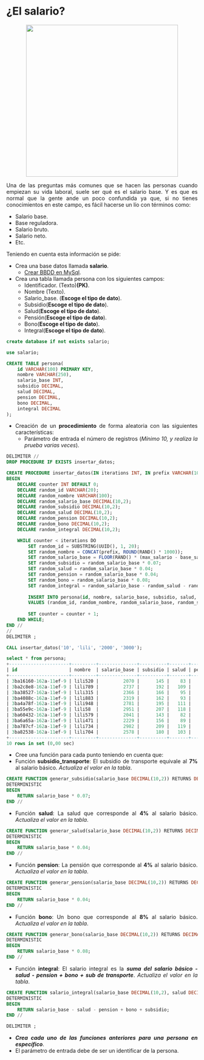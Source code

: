 
<div align="justify">

# ¿El salario?

<div align="center">
<img width="400" src="https://www.gestion.org/wp-content/uploads/2017/08/que-integra-el-salario-base-de-cotizacion-768x452.jpg"/>

</div>

Una de las preguntas más comunes que se hacen las personas cuando empiezan su vida laboral, suele ser qué es el salario base. Y es que es normal que la gente ande un poco confundida ya que, si no tienes conocimientos en este campo, es fácil hacerse un lío con términos como:
- Salario base.
- Base reguladora.
- Salario bruto.
- Salario neto.
- Etc.

Teniendo en cuenta esta información se pide:
- Crea una base datos llamada __salario__.
    - [Crear BBDD en MySql](https://dev.mysql.com/doc/refman/8.0/en/creating-database.html).
- Crea una tabla llamada persona con los siguientes campos:
    - Identificador. (Texto)__(PK)__.
    - Nombre (Texto).
    - Salario_base. (__Escoge el tipo de dato__).
    - Subsidio(__Escoge el tipo de dato__).
    - Salud(__Escoge el tipo de dato__).
    - Pensión(__Escoge el tipo de dato__).
    - Bono(__Escoge el tipo de dato__).
    - Integral(__Escoge el tipo de dato__).

```sql
create database if not exists salario;

use salario;

CREATE TABLE persona(
    id VARCHAR(100) PRIMARY KEY,
    nombre VARCHAR(250),
    salario_base INT,
    subsidio DECIMAL,
    salud DECIMAL,
    pension DECIMAL,
    bono DECIMAL,
    integral DECIMAL
);
```

- Creación de un __procedimiento__ de forma aleatoria con las siguientes características:
    - Parámetro de entrada el número de registros (_Mínimo 10, y realiza la prueba varias veces_). 

```sql
DELIMITER //
DROP PROCEDURE IF EXISTS insertar_datos;

CREATE PROCEDURE insertar_datos(IN iterations INT, IN prefix VARCHAR(10), IN base_salario INT, IN max_salario INT)
BEGIN
    DECLARE counter INT DEFAULT 0;
    DECLARE random_id VARCHAR(20);
    DECLARE random_nombre VARCHAR(100);
    DECLARE random_salario_base DECIMAL(10,2);
    DECLARE random_subsidio DECIMAL(10,2);
    DECLARE random_salud DECIMAL(10,2);
    DECLARE random_pension DECIMAL(10,2);
    DECLARE random_bono DECIMAL(10,2);
    DECLARE random_integral DECIMAL(10,2);

    WHILE counter < iterations DO
        SET random_id = SUBSTRING(UUID(), 1, 20);
        SET random_nombre = CONCAT(prefix, ROUND(RAND() * 1000));
        SET random_salario_base = FLOOR(RAND() * (max_salario - base_salario + 1)) + base_salario;
        SET random_subsidio = random_salario_base * 0.07;
        SET random_salud = random_salario_base * 0.04;
        SET random_pension = random_salario_base * 0.04;
        SET random_bono = random_salario_base * 0.08;
        SET random_integral = random_salario_base - random_salud - random_pension + random_bono + random_subsidio;
        
        INSERT INTO persona(id, nombre, salario_base, subsidio, salud, pension, bono, integral) 
        VALUES (random_id, random_nombre, random_salario_base, random_subsidio, random_salud, random_pension, random_bono, random_integral);
        
        SET counter = counter + 1;
    END WHILE;
END //
//
DELIMITER ;

CALL insertar_datos('10', 'lili', '2000', '3000');

select * from persona;
+----------------------+---------+--------------+----------+-------+---------+------+----------+
| id                   | nombre  | salario_base | subsidio | salud | pension | bono | integral |
+----------------------+---------+--------------+----------+-------+---------+------+----------+
| 3ba16160-162a-11ef-9 | lili520 |         2070 |      145 |    83 |      83 |  166 |     2215 |
| 3ba2c8e8-162a-11ef-9 | lili789 |         2737 |      192 |   109 |     109 |  219 |     2929 |
| 3ba38527-162a-11ef-9 | lili315 |         2366 |      166 |    95 |      95 |  189 |     2532 |
| 3ba4088c-162a-11ef-9 | lili883 |         2319 |      162 |    93 |      93 |  186 |     2481 |
| 3ba4a78f-162a-11ef-9 | lili948 |         2781 |      195 |   111 |     111 |  222 |     2976 |
| 3ba55e9c-162a-11ef-9 | lili58  |         2951 |      207 |   118 |     118 |  236 |     3158 |
| 3ba60432-162a-11ef-9 | lili579 |         2041 |      143 |    82 |      82 |  163 |     2184 |
| 3ba6a65a-162a-11ef-9 | lili471 |         2229 |      156 |    89 |      89 |  178 |     2385 |
| 3ba787cf-162a-11ef-9 | lili734 |         2982 |      209 |   119 |     119 |  239 |     3191 |
| 3ba82538-162a-11ef-9 | lili704 |         2578 |      180 |   103 |     103 |  206 |     2758 |
+----------------------+---------+--------------+----------+-------+---------+------+----------+
10 rows in set (0,00 sec)
```
- Cree una función para cada punto teniendo en cuenta que:
- Función __subsidio_transporte__: El subsidio de transporte equivale al __7%__ al salario básico. _Actualiza el valor en la tabla_.

```sql
CREATE FUNCTION generar_subsidio(salario_base DECIMAL(10,2)) RETURNS DECIMAL(10,2)
DETERMINISTIC
BEGIN
    RETURN salario_base * 0.07;
END //
```
- Función __salud__: La salud que corresponde al __4%__ al salario básico.  _Actualiza el valor en la tabla_.

```sql
CREATE FUNCTION generar_salud(salario_base DECIMAL(10,2)) RETURNS DECIMAL(10,2)
DETERMINISTIC
BEGIN
    RETURN salario_base * 0.04;
END //
```

- Función __pension__: La pensión que corresponde al __4%__ al salario básico.  _Actualiza el valor en la tabla_.

```sql
CREATE FUNCTION generar_pension(salario_base DECIMAL(10,2)) RETURNS DECIMAL(10,2)
DETERMINISTIC
BEGIN
    RETURN salario_base * 0.04;
END //
```
- Función __bono__: Un bono que corresponde al __8%__ al salario básico. _Actualiza el valor en la tabla_. 

```sql
CREATE FUNCTION generar_bono(salario_base DECIMAL(10,2)) RETURNS DECIMAL(10,2)
DETERMINISTIC
BEGIN
    RETURN salario_base * 0.08;
END //
```
- Función __integral__: El salario integral es la ___suma del salario básico - salud - pension + bono + sub de transporte___. _Actualiza el valor en la tabla_.

```sql
CREATE FUNCTION salario_integral(salario_base DECIMAL(10,2), salud DECIMAL(10,2), pension DECIMAL(10,2), bono DECIMAL(10,2), subsidio DECIMAL(10,2)) RETURNS DECIMAL(10,2)
DETERMINISTIC
BEGIN
    RETURN salario_base - salud - pension + bono + subsidio;
END //

DELIMITER ;
```
- ___Crea cada uno de las funciones anteriores para una persona en específico___.
- El parámetro de entrada debe de ser un identificar de la persona.


</div>
